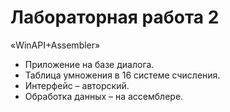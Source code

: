 # Лабораторная работа 2
«WinAPI+Assembler»

* Приложение на базе диалога. 
* Таблица умножения в 16 системе счисления.
* Интерфейс – авторский.
* Обработка данных – на ассемблере.